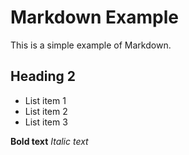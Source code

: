 # Markdown Example

This is a simple example of Markdown.

## Heading 2

- List item 1
- List item 2
- List item 3

**Bold text**
_Italic text_
